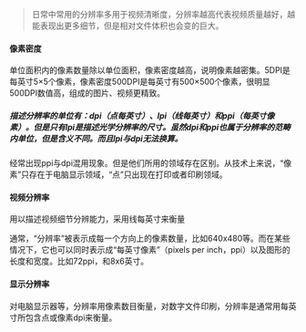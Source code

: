 > 日常中常用的分辨率多用于视频清晰度，分辨率越高代表视频质量越好，越能表现出更多细节，但是相对文件体积也会变的巨大。

#### 像素密度

单位面积内的像素数量除以单位面积，像素密度越高，说明像素越密集。5DPI是每英寸5×5个像素，像素密度500DPI是每英寸有500×500个像素，很明显500DPI数值高，组成的图片、视频更精致。

##### 描述分辨率的单位有：dpi（点每英寸）、lpi（线每英寸）和ppi（每英寸像素）。但是只有lpi是描述光学分辨率的尺寸。虽然dpi和ppi也属于分辨率的范畴内单位，但是含义不同。而且lpi与dpi无法换算。

经常出现ppi与dpi混用现象。但是他们所用的领域存在区别。从技术上来说，“像素”只存在于电脑显示领域，“点”只出现在打印或者印刷领域。

#### 视频分辨率

用以描述视频细节分辨能力，采用线每英寸来衡量

通常，“分辨率”被表示成每一个方向上的像素数量，比如640x480等。而在某些情况下，它也可以同时表示成“每英寸像素”（pixels per inch，ppi）以及图形的长度和宽度。比如72ppi，和8x6英寸。

#### 显示分辨率

对电脑显示器等，分辨率用像素数目衡量，对数字文件印刷，分辨率是通常用每英寸所包含点或像素dpi来衡量。



